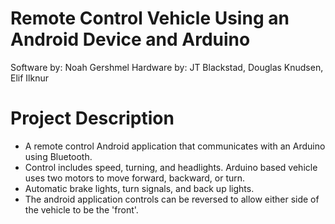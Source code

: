 # Remote Control Vehicle Using an Android Device and Arduino
  Software by: Noah Gershmel
  Hardware by: JT Blackstad, Douglas Knudsen, Elif Ilknur

# Project Description
* A remote control Android application that communicates with an Arduino using Bluetooth. 
* Control includes speed, turning, and headlights. Arduino based vehicle uses two motors to move forward, backward, or turn.
* Automatic brake lights, turn signals, and back up lights.
* The android application controls can be reversed to allow either side of the vehicle to be the 'front'.
